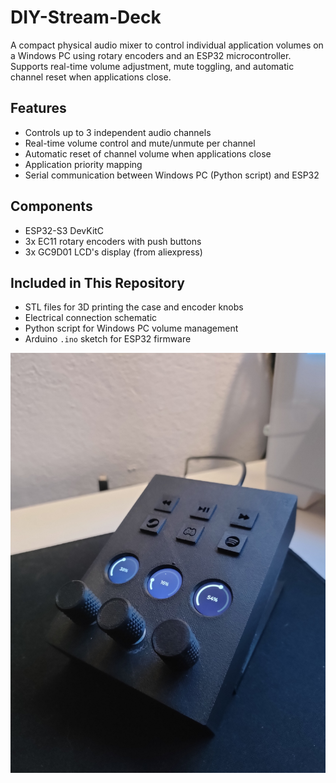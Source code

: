 # DIY-Stream-Deck

A compact physical audio mixer to control individual application volumes on a Windows PC using rotary encoders and an ESP32 microcontroller. Supports real-time volume adjustment, mute toggling, and automatic channel reset when applications close.

## Features

- Controls up to 3 independent audio channels  
- Real-time volume control and mute/unmute per channel  
- Automatic reset of channel volume when applications close  
- Application priority mapping  
- Serial communication between Windows PC (Python script) and ESP32    

## Components

- ESP32-S3 DevKitC  
- 3x EC11 rotary encoders with push buttons  
- 3x GC9D01 LCD's display (from aliexpress)

## Included in This Repository

- STL files for 3D printing the case and encoder knobs   
- Electrical connection schematic  
- Python script for Windows PC volume management  
- Arduino `.ino` sketch for ESP32 firmware  

![DIY Stream Deck](diy-stream-deck.png)
